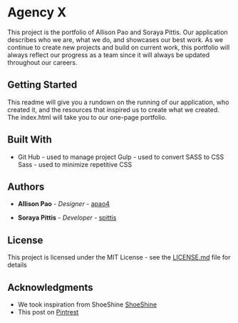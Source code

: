 # Agency X

This project is the portfolio of Allison Pao and Soraya Pittis. Our application describes who we are, what we do, and showcases our best work. As we continue to create new projects and build on current work, this portfolio will always reflect our progress as a team since it will always be updated throughout our careers. 

## Getting Started

This readme will give you a rundown on the running of our application, who created it, and the resources that inspired us to create what we created. The index.html will take you to our one-page portfolio.



## Built With

* Git Hub - used to manage project
  Gulp - used to convert SASS to CSS
  Sass - used to minimize repetitive CSS


## Authors


* **Allison Pao** - *Designer* - [apao4](https://github.com/apao4)

* **Soraya Pittis** - *Developer* - [spittis](https://github.com/spittis)



## License

This project is licensed under the MIT License - see the [LICENSE.md](LICENSE.md) file for details

## Acknowledgments

* We took inspiration from ShoeShine [ShoeShine](https://www.shoeshine.it/)
* This post on [Pintrest](https://www.pinterest.ca/pin/739012620080286263/feedback/?invite_code=5b2feb5534a1461fa2fc091c65bf1f82&sender_id=146367194047976735)
